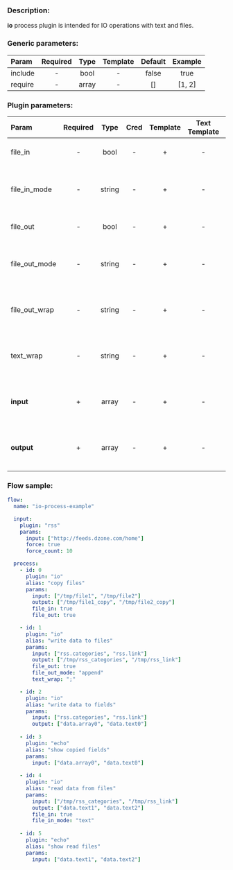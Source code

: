### Description:

**io** process plugin is intended for IO operations with text and files.

### Generic parameters:

| Param   | Required | Type  | Template | Default | Example |
| :------ | :------: | :---: | :------: | :-----: | :-----: |
| include |    -     | bool  |    -     |  false  |  true   |
| require |    -     | array |    -     |   []    | [1, 2]  |

### Plugin parameters:

| Param         | Required |  Type  | Cred | Template | Text Template |  Default   |             Example             | Description                                                       |
| :------------ | :------: | :----: | :--: | :------: | :-----------: | :--------: | :-----------------------------: | :---------------------------------------------------------------- |
| file_in       |    -     |  bool  |  -   |    +     |       -       |   false    |              true               | Process input as files.                                           |
| file_in_mode  |    -     | string |  -   |    +     |       -       |   "text"   |             "lines"             | Read input file as text or line by line into array.               |
| file_out      |    -     |  bool  |  -   |    +     |       -       |   false    |              true               | Process output as files.                                          |
| file_out_mode |    -     | string |  -   |    +     |       -       | "truncate" |            "append"             | Append data to output files (truncate by default).                |
| file_out_wrap |    -     | string |  -   |    +     |       -       |    "\n"    |              "AAA"              | Wrap appended data to file with this characters.                          |
| text_wrap     |    -     | string |  -   |    +     |       -       |    "\n"    |              "BBB"              | Wrap processed text with this characters.                          |
| **input**     |    +     | array  |  -   |    +     |       -       |    "[]"    | ["/path/to/file1", "just text"] | Set input as text, file paths or [Datum](../../concept.md) field. |
| **output**    |    +     | array  |  -   |    +     |       -       |    "[]"    |  ["data.array0", "data.text0"]  | Set output as text, file paths or [Datum](../../concept.md) field. |

### Flow sample:

```yaml
flow:
  name: "io-process-example"

  input:
    plugin: "rss"
    params:
      input: ["http://feeds.dzone.com/home"]
      force: true
      force_count: 10

  process:
    - id: 0
      plugin: "io"
      alias: "copy files"
      params:
        input: ["/tmp/file1", "/tmp/file2"]
        output: ["/tmp/file1_copy", "/tmp/file2_copy"]
        file_in: true
        file_out: true

    - id: 1
      plugin: "io"
      alias: "write data to files"
      params:
        input: ["rss.categories", "rss.link"]
        output: ["/tmp/rss_categories", "/tmp/rss_link"]
        file_out: true
        file_out_mode: "append"
        text_wrap: ";"

    - id: 2
      plugin: "io"
      alias: "write data to fields"
      params:
        input: ["rss.categories", "rss.link"]
        output: ["data.array0", "data.text0"]
    
    - id: 3
      plugin: "echo"
      alias: "show copied fields"
      params:
        input: ["data.array0", "data.text0"]
    
    - id: 4
      plugin: "io"
      alias: "read data from files"
      params:
        input: ["/tmp/rss_categories", "/tmp/rss_link"]
        output: ["data.text1", "data.text2"]
        file_in: true
        file_in_mode: "text"
    
    - id: 5
      plugin: "echo"
      alias: "show read files"
      params:
        input: ["data.text1", "data.text2"]
```
